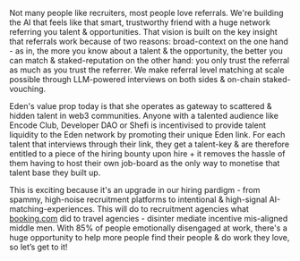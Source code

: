 Not many people like recruiters, most people love referrals. We're building the AI that feels like that smart, trustworthy friend with a huge network referring you talent & opportunities. That vision is built on the key insight that referrals work because of two reasons: broad-context on the one hand - as in, the more you know about a talent & the opportunity, the better you can match & staked-reputation on the other hand: you only trust the referral as much as you trust the referrer. We make referral level matching at scale possible through LLM-powered interviews on both sides & on-chain staked-vouching.

Eden's value prop today is that she operates as gateway to scattered & hidden talent in web3 communities. Anyone with a talented audience like Encode Club, Developer DAO or Shefi is incentivised to provide talent liquidity to the Eden network by promoting their unique Eden link. For each talent that interviews through their link, they get a talent-key & are therefore entitled to a piece of the hiring bounty upon hire + it removes the hassle of them having to host their own job-board as the only way to monetise that talent base they built up.

This is exciting because it's an upgrade in our hiring pardigm - from spammy, high-noise recruitment platforms to intentional & high-signal AI-matching-experiences. This will do to recruitment agencies what [booking.com](http://booking.com/) did to travel agencies - disinter mediate incentive mis-aligned middle men. With 85% of people emotionally disengaged at work, there's a huge opportunity to help more people find their people & do work they love, so let’s get to it!